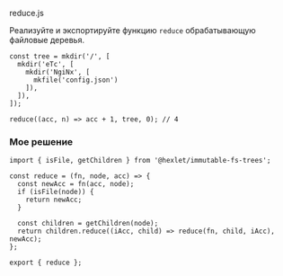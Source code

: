 reduce.js

Реализуйте и экспортируйте функцию `reduce` обрабатывающую файловые деревья.

```
const tree = mkdir('/', [
  mkdir('eTc', [
    mkdir('NgiNx', [
      mkfile('config.json')
    ]),
  ]),
]);

reduce((acc, n) => acc + 1, tree, 0); // 4
```

### Мое решение
```
import { isFile, getChildren } from '@hexlet/immutable-fs-trees';

const reduce = (fn, node, acc) => {
  const newAcc = fn(acc, node);
  if (isFile(node)) {
    return newAcc;
  }

  const children = getChildren(node);
  return children.reduce((iAcc, child) => reduce(fn, child, iAcc), newAcc);
};

export { reduce };
```